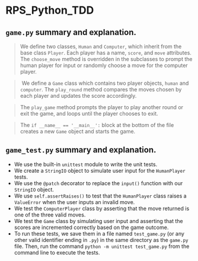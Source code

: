 # RPS_Python_TDD

## `game.py` summary and explanation.
> We define two classes, `Human` and `Computer`, which inherit from the base class `Player`. Each player has a name, `score`, and `move` attributes. The `choose_move` method is overridden in the subclasses to prompt the human player for input or randomly choose a move for the computer player.

> We define a `Game` class which contains two player objects, `human` and `computer`. The `play_round` method compares the moves chosen by each player and updates the score accordingly. 

> The `play_game` method prompts the player to play another round or exit the game, and loops until the player chooses to exit.

> The `if __name__ == '__main__':` block at the bottom of the file creates a new `Game` object and starts the game.

## `game_test.py` summary and explanation.
* We use the built-in `unittest` module to write the unit tests.
* We create a `StringIO` object to simulate user input for the `HumanPlayer` tests.
* We use the `@patch` decorator to replace the `input()` function with our `StringIO` object.
* We use `self.assertRaises()` to test that the `HumanPlayer` class raises a `ValueError` when the user inputs an invalid move.
* We test the `ComputerPlayer` class by asserting that the move returned is one of the three valid moves.
* We test the `Game` class by simulating user input and asserting that the scores are incremented correctly based on the game outcome.
* To run these tests, we save them in a file named `test_game.py` (or any other valid identifier ending in `.py`) in the same directory as the `game.py` file. Then, run the command `python -m unittest test_game.py` from the command line to execute the tests.